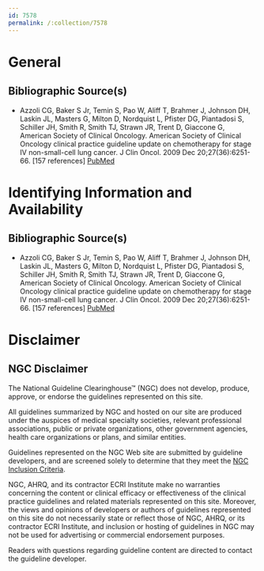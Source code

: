 ```yaml
---
id: 7578
permalink: /:collection/7578
---
```


# General

## Bibliographic Source(s)

- Azzoli CG, Baker S Jr, Temin S, Pao W, Aliff T, Brahmer J, Johnson DH, Laskin JL, Masters G, Milton D, Nordquist L, Pfister DG, Piantadosi S, Schiller JH, Smith R, Smith TJ, Strawn JR, Trent D, Giaccone G, American Society of Clinical Oncology. American Society of Clinical Oncology clinical practice guideline update on chemotherapy for stage IV non-small-cell lung cancer. J Clin Oncol. 2009 Dec 20;27(36):6251-66. [157 references] [ PubMed ](http://www.ncbi.nlm.nih.gov/entrez/query.fcgi?cmd=Retrieve&db=pubmed&dopt=Abstract&list_uids=19917871)

# Identifying Information and Availability

## Bibliographic Source(s)

- Azzoli CG, Baker S Jr, Temin S, Pao W, Aliff T, Brahmer J, Johnson DH, Laskin JL, Masters G, Milton D, Nordquist L, Pfister DG, Piantadosi S, Schiller JH, Smith R, Smith TJ, Strawn JR, Trent D, Giaccone G, American Society of Clinical Oncology. American Society of Clinical Oncology clinical practice guideline update on chemotherapy for stage IV non-small-cell lung cancer. J Clin Oncol. 2009 Dec 20;27(36):6251-66. [157 references] [ PubMed ](http://www.ncbi.nlm.nih.gov/entrez/query.fcgi?cmd=Retrieve&db=pubmed&dopt=Abstract&list_uids=19917871)

# Disclaimer

## NGC Disclaimer

The National Guideline Clearinghouse™ (NGC) does not develop, produce, approve, or endorse the guidelines represented on this site.

All guidelines summarized by NGC and hosted on our site are produced under the auspices of medical specialty societies, relevant professional associations, public or private organizations, other government agencies, health care organizations or plans, and similar entities.

Guidelines represented on the NGC Web site are submitted by guideline developers, and are screened solely to determine that they meet the [NGC Inclusion Criteria](/help-and-about/summaries/inclusion-criteria).

NGC, AHRQ, and its contractor ECRI Institute make no warranties concerning the content or clinical efficacy or effectiveness of the clinical practice guidelines and related materials represented on this site. Moreover, the views and opinions of developers or authors of guidelines represented on this site do not necessarily state or reflect those of NGC, AHRQ, or its contractor ECRI Institute, and inclusion or hosting of guidelines in NGC may not be used for advertising or commercial endorsement purposes.

Readers with questions regarding guideline content are directed to contact the guideline developer.

